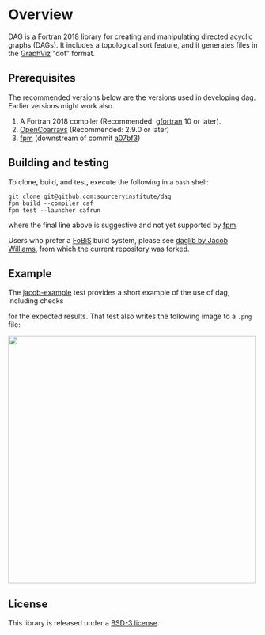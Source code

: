 Overview
========

DAG is a Fortran 2018 library for creating and manipulating directed acyclic graphs (DAGs).
It includes a topological sort feature, and it generates files in the [GraphViz] "dot" format.

Prerequisites
-------------
The recommended versions below are the versions used in developing dag.  Earlier versions
might work also.

1. A Fortran 2018 compiler (Recommended: [gfortran] 10 or later).
2. [OpenCoarrays]  (Recommended: 2.9.0 or later)
3. [fpm]  (downstream of commit [a07bf3])

Building and testing
--------------------
To clone, build, and test, execute the following in a `bash` shell:
```
git clone git@github.com:sourceryinstitute/dag
fpm build --compiler caf
fpm test --launcher cafrun
```
where the final line above is suggestive and not yet supported by [fpm].

Users who prefer a [FoBiS] build system, please see [daglib by Jacob Williams], from which
the current repository was forked.

Example
-------

The [jacob-example] test provides a short example of the use of dag, including checks

for the expected results.  That test also writes the following image to a `.png` file:

<img src="https://raw.githubusercontent.com/sourceryinstitute/dag/master/media/dag_example.png" width="500">

License
-------

This library is released under a [BSD-3 license].

[daglib by Jacob Williams]: https://github.com/jacobwilliams/daglib
[FoBiS]: https://github.com/szaghi/FoBiS
[GraphViz]: https://www.graphviz.org
[jacob-example]: https://github.com/sourceryinstitute/dag/blob/master/tests/integration/jacob-example/test-jacob-example.f90
[OpenCoarrays]: https://github.com/sourceryinstitute/opencoarrays
[CMake]: https://www.cmake.org
[gfortran]: https://gcc.gnu.org
[BSD-3 license]: https://github.com/sourceryinstitute/dag/blob/master/LICENSE
[fpm]: https://github.com/everythingfunctional/fpm
[a07bf3]: https://github.com/everythingfunctional/fpm/commit/a07bf3fb3fc07a2c3bf13f8c36a158108a38cefa
